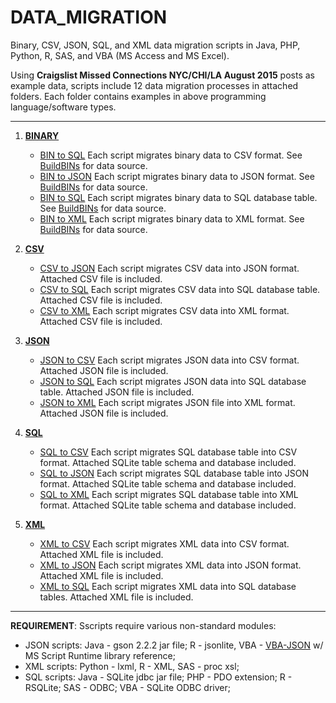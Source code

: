 # DATA_MIGRATION
Binary, CSV, JSON, SQL, and XML data migration scripts in Java, PHP, Python, R, SAS, and VBA (MS Access and MS Excel).

Using **Craigslist Missed Connections NYC/CHI/LA August 2015** posts as example data, scripts include 12 data migration processes in attached folders. Each folder contains examples in above programming language/software types. 

---

1. **[BINARY](/BINARY)**
    - [BIN to SQL](/BINARY/BINtoSQL)
      Each script migrates binary data to CSV format. See [BuildBINs](/BuildBINs) for data source.
    - [BIN to JSON](/BINARY/BINtoJSON) 
      Each script migrates binary data to JSON format. See [BuildBINs](/BuildBINs) for data source.
    - [BIN to SQL](/BINARY/BINtoSQL)
      Each script migrates binary data to SQL database table. See [BuildBINs](/BuildBINs) for data source.
    - [BIN to XML](/BINARY/BINtoXML)
      Each script migrates binary data to XML format. See [BuildBINs](/BuildBINs) for data source.

2. **[CSV](/CSV)**
    - [CSV to JSON](/CSV/CSVtoJSON) 
      Each script migrates CSV data into JSON format. Attached CSV file is included.
    - [CSV to SQL](/CSV/CSVtoSQL)
      Each script migrates CSV data into SQL database table. Attached CSV file is included.
    - [CSV to XML](/CSV/CSVtoXML)
      Each script migrates CSV data into XML format. Attached CSV file is included.

3. **[JSON](/JSON)**
    - [JSON to CSV](/JSON/JSONtoCSV)
      Each script migrates JSON data into CSV format. Attached JSON file is included.
    - [JSON to SQL](/JSON/JSONtoSQL)
      Each script migrates JSON data into SQL database table. Attached JSON file is included.
    - [JSON to XML](/JSON/JSONtoXML) 
      Each script migrates JSON file into XML format. Attached JSON file is included.

4. **[SQL](/SQL)**
    - [SQL to CSV](/SQL/SQLtoCSV)
      Each script migrates SQL database table into CSV format. Attached SQLite table schema and database included.
    - [SQL to JSON](/SQL/SQLtoJSON) 
      Each script migrates SQL database table into JSON format. Attached SQLite table schema and database included.
    - [SQL to XML](/SQL/SQLtoXML)
      Each script migrates SQL database table into XML format. Attached SQLite table schema and database included.

5. **[XML](/XML)**
    - [XML to CSV](/XML/XMLtoCSV)
      Each script migrates XML data into CSV format. Attached XML file is included.
    - [XML to JSON](/XML/XMLtoJSON)
      Each script migrates XML data into JSON format. Attached XML file is included.
    - [XML to SQL](/XML/XMLtoSQL)
      Each script migrates XML data into SQL database tables. Attached XML file is included.

---

**REQUIREMENT**: Sscripts require various non-standard modules:

* JSON scripts: Java - gson 2.2.2 jar file; R - jsonlite, VBA - [VBA-JSON](https://github.com/VBA-tools/VBA-JSON) w/ MS Script Runtime library reference;
* XML scripts: Python - lxml, R - XML, SAS - proc xsl;
* SQL scripts: Java - SQLite jdbc jar file; PHP - PDO extension; R - RSQLite; SAS - ODBC; VBA - SQLite ODBC driver;
